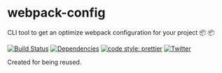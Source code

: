 # webpack-config
CLI tool to get an optimize webpack configuration for your project  📦 📦

[![Build Status](https://travis-ci.com/luctst/webpack-config.svg?branch=master)](https://travis-ci.com/luctst/webpack-config)
[![Dependencies](https://img.shields.io/david/luctst/webpack-config.svg?style=popout-square)](https://david-dm.org/luctst/webpack-config)
[![code style: prettier](https://img.shields.io/badge/code_style-prettier-ff69b4.svg?style=flat-square)](https://github.com/prettier/prettier)
[![Twitter](https://img.shields.io/twitter/follow/luctstt.svg?label=Follow&style=social)](https://twitter.com/luctstt)

Created for being reused.
